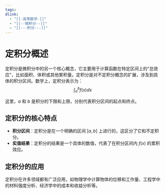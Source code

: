 ```yaml
---
tags: 
dlink:
  - "[[-高等数学-]]"
  - "[[--微积分--]]"
  - "[[---积分---]]"
---
```

# 定积分概述

定积分是微积分中的另一个核心概念，它主要用于计算函数在特定区间上的“总效应”，比如面积、体积或其他累积量。定积分是对不定积分概念的扩展，涉及到具体的积分区间。数学上，定积分表示为：
$$∫_a^b​f(x)dx$$

这里，$a$ 和 $b$ 是积分的下限和上限，分别代表积分区间的起点和终点。

## 定积分的核心特点

- **积分区间**：定积分是在一个明确的区间 $[a, b]$ 上进行的，这区分了它和不定积分。
- **实值结果**：定积分的结果是一个具体的数值，代表了在积分区间内 $f(x)$ 的累积效应。

## 定积分的应用

定积分在许多领域都有广泛应用，如物理学中计算物体的位移和工作量、工程学中的材料强度分析、经济学中的成本和收益分析等。